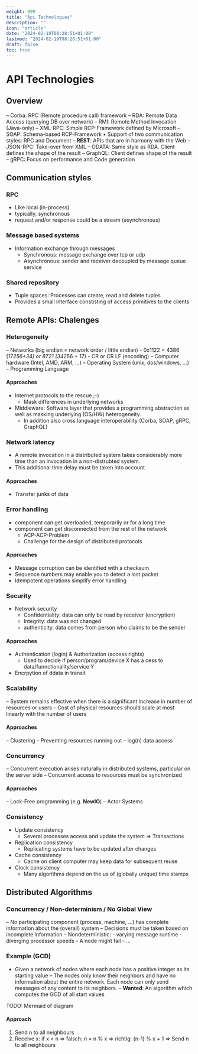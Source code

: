 ```yaml
---
weight: 999
title: "Api Technologies"
description: ""
icon: "article"
date: "2024-02-19T08:28:51+01:00"
lastmod: "2024-02-19T08:28:51+01:00"
draft: false
toc: true
---
```


# API Technologies

## Overview

– Corba: RPC (Remote procedure call) framework
– RDA: Remote Data Access (querying DB over network)
– RMI: Remote Method Invocation (Java-only)
– XML-RPC: Simple RCP-Framework defined by Microsoft
– SOAP: Schema-based RCP-Framework
▪ Support of two communication styles: RPC and Document
– **REST**: APIs that are in harmony with the Web
– JSON-RPC: Take-over from XML
– ODATA: Same style as RDA. Client defines the shape of the result
– GraphQL: Client defines shape of the result
– gRPC: Focus on performance and Code generation

## Communication styles

### RPC

- Like local (in-process)
- typically, synchronous
- request and/or response could be a stream (asynchronous)

### Message based systems

- Information exchange through messages
    - Synchronous: message exchange over tcp or udp
    - Asynchronous: sender and receiver decoupled by message queue service

### Shared repository

- Tuple spaces: Processes can create, read and delete tuples
- Provides a small interface constisting of access primitives to the clients

## Remote APIs: Chalenges

### Heterogeneity

– Networks (big endian = network order / little endian)
    - 0x1122 = 4386 (17*256+34) or 8721 (34*256 + 17)
    - CR or CR LF (encoding)
– Computer hardware (Intel, AMD, ARM, ...)
– Operating System (unix, dos/windows, ...)
– Programming Language

#### Approaches

- Internet protocols to the rescue ;-)
    - Mask differences in underlying networks
- Middleware: Software layer that provides a programming abstraction as well as masking underlying (OS/HW) heterogeneity. 
    - In addition also cross language interoperability (Corba, SOAP, gRPC, GraphQL)

### Network latency

- A remote invocation in a distributed system takes considerably more time than an invocation in a non-distrubted system.
- This additional time delay must be taken into account

#### Approaches

- Transfer junks of data

### Error handling

- component can get overloaded, temporarily or for a long time
- component can get disconnected from the rest of the network
    - ACP-ACP-Problem
    - Challenge for the design of distributed protocols


#### Approaches

- Message corruption can be identified with a checksum
- Sequence numbers may enable you to detect a lost packet
- Idempotent operations simplify error handling


### Security

- Network security
    - Confidentiality: data can only be read by receiver (encryption)
    - Integrity: data was not changed
    - authenticity: data comes from person who claims to be the sender


#### Approaches

- Authentication (login) & Authorization (access rights)
    - Used to decide if person/program/device X has a cess to data/funnctionality/service Y
- Encrpytion of ddata in transit

### Scalability

– System remains effective when there is a significant increase in number of resources or users
– Cost of physical resources should scale at most linearly with the number of users

#### Approaches

– Clustering
– Preventing resources running out 
– log(n) data access

### Concurrency
– Concurrent execution arises naturally in distributed systems, particular on the server side
– Concurrent access to resources must be synchronized

#### Approaches
– Lock-Free programming (e.g. **NewIO**)
– Actor Systems

### Consistency

- Update consistency
    - Several processes access and update the system => Transactions
- Replication consistency
    - Replicating systems have to be updated after changes
- Cache consistency
    - Cache on client computer may keep data for subsequent reuse
- Clock consistency
    - Many algorithms depend on the us of (globally unique) time stamps

## Distributed Algorithms

### Concurrency / Non-determinism / No Global View
– No participating component (process, machine, ...) has complete 
information about the (overall) system
– Decisions must be taken based on incomplete information
– Nondeterministic: 
    - varying message runtime
    - diverging processor speeds
    - A node might fail
    - ...

### Example (GCD)

- Given a network of nodes where each node has a positive integer as its starting value
– The nodes only know their neighbors and have no information about the entire network. Each node can only send messages of any content to its neighbors.
– **Wanted**: An algorithm which computes the GCD of all start values

TODO: Mermaid of diagram

#### Approach

1. Send n to all neighbours
2. Receive x: 
    if x < n 
        => falsch: n = n % x
        => richtig: (n-1) % x + 1
        => Send n to all neighbours

